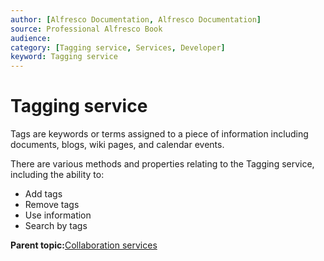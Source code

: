 ```yaml
---
author: [Alfresco Documentation, Alfresco Documentation]
source: Professional Alfresco Book
audience: 
category: [Tagging service, Services, Developer]
keyword: Tagging service
---
```


# Tagging service

Tags are keywords or terms assigned to a piece of information including documents, blogs, wiki pages, and calendar events.

There are various methods and properties relating to the Tagging service, including the ability to:

-   Add tags
-   Remove tags
-   Use information
-   Search by tags

**Parent topic:**[Collaboration services](../concepts/serv-collaboration-about.md)

